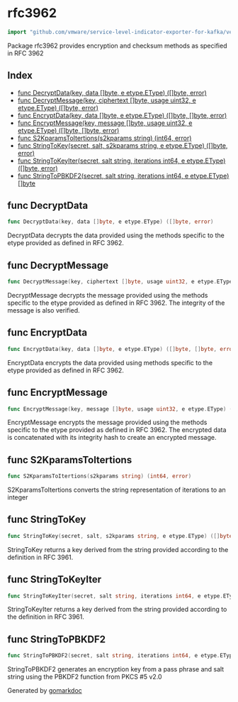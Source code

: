 <!-- Code generated by gomarkdoc. DO NOT EDIT -->

# rfc3962

```go
import "github.com/vmware/service-level-indicator-exporter-for-kafka/vendor/github.com/jcmturner/gokrb5/v8/crypto/rfc3962"
```

Package rfc3962 provides encryption and checksum methods as specified in RFC 3962

## Index

- [func DecryptData(key, data []byte, e etype.EType) ([]byte, error)](<#func-decryptdata>)
- [func DecryptMessage(key, ciphertext []byte, usage uint32, e etype.EType) ([]byte, error)](<#func-decryptmessage>)
- [func EncryptData(key, data []byte, e etype.EType) ([]byte, []byte, error)](<#func-encryptdata>)
- [func EncryptMessage(key, message []byte, usage uint32, e etype.EType) ([]byte, []byte, error)](<#func-encryptmessage>)
- [func S2KparamsToItertions(s2kparams string) (int64, error)](<#func-s2kparamstoitertions>)
- [func StringToKey(secret, salt, s2kparams string, e etype.EType) ([]byte, error)](<#func-stringtokey>)
- [func StringToKeyIter(secret, salt string, iterations int64, e etype.EType) ([]byte, error)](<#func-stringtokeyiter>)
- [func StringToPBKDF2(secret, salt string, iterations int64, e etype.EType) []byte](<#func-stringtopbkdf2>)


## func DecryptData

```go
func DecryptData(key, data []byte, e etype.EType) ([]byte, error)
```

DecryptData decrypts the data provided using the methods specific to the etype provided as defined in RFC 3962.

## func DecryptMessage

```go
func DecryptMessage(key, ciphertext []byte, usage uint32, e etype.EType) ([]byte, error)
```

DecryptMessage decrypts the message provided using the methods specific to the etype provided as defined in RFC 3962. The integrity of the message is also verified.

## func EncryptData

```go
func EncryptData(key, data []byte, e etype.EType) ([]byte, []byte, error)
```

EncryptData encrypts the data provided using methods specific to the etype provided as defined in RFC 3962.

## func EncryptMessage

```go
func EncryptMessage(key, message []byte, usage uint32, e etype.EType) ([]byte, []byte, error)
```

EncryptMessage encrypts the message provided using the methods specific to the etype provided as defined in RFC 3962. The encrypted data is concatenated with its integrity hash to create an encrypted message.

## func S2KparamsToItertions

```go
func S2KparamsToItertions(s2kparams string) (int64, error)
```

S2KparamsToItertions converts the string representation of iterations to an integer

## func StringToKey

```go
func StringToKey(secret, salt, s2kparams string, e etype.EType) ([]byte, error)
```

StringToKey returns a key derived from the string provided according to the definition in RFC 3961.

## func StringToKeyIter

```go
func StringToKeyIter(secret, salt string, iterations int64, e etype.EType) ([]byte, error)
```

StringToKeyIter returns a key derived from the string provided according to the definition in RFC 3961.

## func StringToPBKDF2

```go
func StringToPBKDF2(secret, salt string, iterations int64, e etype.EType) []byte
```

StringToPBKDF2 generates an encryption key from a pass phrase and salt string using the PBKDF2 function from PKCS \#5 v2.0



Generated by [gomarkdoc](<https://github.com/princjef/gomarkdoc>)
